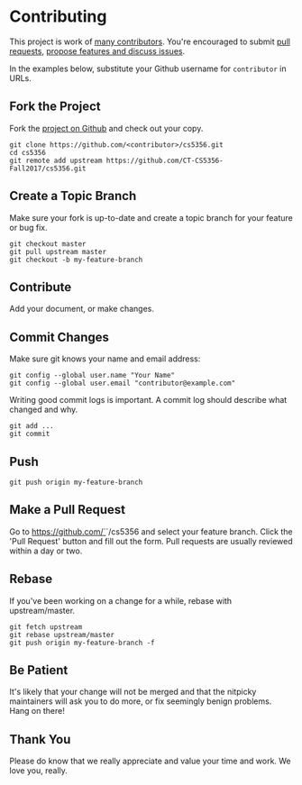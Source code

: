 # Contributing

This project is work of [many contributors](https://github.com/CT-CS5356-Fall2017/cs5356/graphs/contributors).
You're encouraged to submit [pull requests](https://github.com/CT-CS5356Fall2017/cs5356/pulls),
[propose features and discuss issues](https://github.com/CT-CS5356-Fall2017/cs5356/issues).

In the examples below, substitute your Github username for `contributor` in URLs.

## Fork the Project

Fork the [project on Github](https://github.com/CT-CS5356-Fall2017/cs5356) and check out your copy.

```
git clone https://github.com/<contributor>/cs5356.git
cd cs5356
git remote add upstream https://github.com/CT-CS5356-Fall2017/cs5356.git
```

## Create a Topic Branch

Make sure your fork is up-to-date and create a topic branch for your feature or bug fix.

```
git checkout master
git pull upstream master
git checkout -b my-feature-branch
```

## Contribute

Add your document, or make changes.

## Commit Changes

Make sure git knows your name and email address:

```
git config --global user.name "Your Name"
git config --global user.email "contributor@example.com"
```

Writing good commit logs is important. A commit log should describe what changed and why.

```
git add ...
git commit
```

## Push

```
git push origin my-feature-branch
```

## Make a Pull Request

Go to https://github.com/`<contributor>`/cs5356 and select your feature branch.
Click the 'Pull Request' button and fill out the form. Pull requests are usually reviewed within a day or two.

## Rebase

If you've been working on a change for a while, rebase with upstream/master.

```
git fetch upstream
git rebase upstream/master
git push origin my-feature-branch -f
```

## Be Patient

It's likely that your change will not be merged and that the nitpicky maintainers will ask you to do more, or fix seemingly benign problems. Hang on there!

## Thank You

Please do know that we really appreciate and value your time and work. We love you, really.
